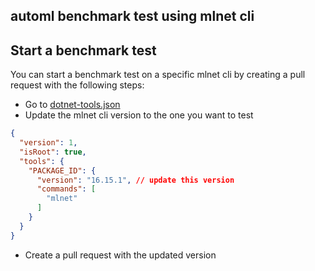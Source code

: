 ## automl benchmark test using mlnet cli

## Start a benchmark test

You can start a benchmark test on a specific mlnet cli by creating a pull request with the following steps:
- Go to [dotnet-tools.json](./MLNetBenchmark/MLNetBenchmark/dotnet-tools.json)
- Update the mlnet cli version to the one you want to test

```json
{
  "version": 1,
  "isRoot": true,
  "tools": {
    "PACKAGE_ID": {
      "version": "16.15.1", // update this version
      "commands": [
        "mlnet"
      ]
    }
  }
}
```
- Create a pull request with the updated version

